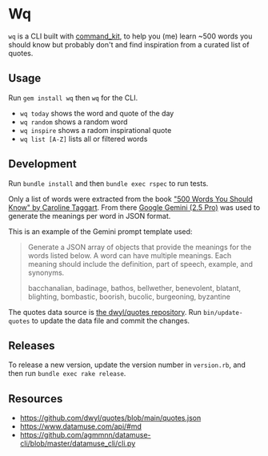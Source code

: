 # Wq

`wq` is a CLI built with [command_kit](https://github.com/postmodern/command_kit.rb), to help you (me) learn ~500 words you should know but probably don't and find inspiration from a curated list of quotes.

## Usage

Run `gem install wq` then `wq` for the CLI.

- `wq today` shows the word and quote of the day
- `wq random` shows a random word
- `wq inspire` shows a radom inspirational quote
- `wq list [A-Z]` lists all or filtered words

## Development

Run `bundle install` and then `bundle exec rspec` to run tests.

Only a list of words were extracted from the book ["500 Words You Should Know" by Caroline Taggart](https://www.goodreads.com/book/show/23359837-500-words-you-should-know). From there [Google Gemini (2.5 Pro)](https://gemini.google.com) was used to generate the meanings per word in JSON format.

This is an example of the Gemini prompt template used:
> Generate a JSON array of objects that provide the meanings for the words listed below. A word can have multiple meanings. Each meaning should include the definition, part of speech, example, and synonyms.
>
> bacchanalian, badinage, bathos, bellwether, benevolent, blatant, blighting, bombastic, boorish, bucolic, burgeoning, byzantine

The quotes data source is [the dwyl/quotes repository](https://github.com/dwyl/quotes/blob/main/quotes.json). Run `bin/update-quotes` to update the data file and commit the changes.

## Releases

To release a new version, update the version number in `version.rb`, and then run `bundle exec rake release`.

## Resources

- https://github.com/dwyl/quotes/blob/main/quotes.json
- https://www.datamuse.com/api/#md
- https://github.com/agmmnn/datamuse-cli/blob/master/datamuse_cli/cli.py
